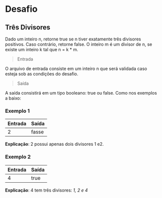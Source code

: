 # Desafio

## Três Divisores
Dado um inteiro n, retorne true se n tiver exatamente três divisores positivos. Caso contrário, retorne false. O inteiro m é um divisor de n, se existe um inteiro k tal que n = k * m.

>Entrada

O arquivo de entrada consiste em um inteiro n que será validada caso esteja sob as condições do desafio.

>Saída

A saída consistirá em um tipo booleano: true ou false. Como nos exemplos a baixo:

### Exemplo 1

Entrada | Saída
------- | ------
2       | fasse

**Explicação**: 2 possui apenas dois divisores 1 e2.

### Exemplo 2

Entrada | Saída
------- | ------
4       | true

**Explicação**: 4 tem três divisores: _1, 2 e 4_